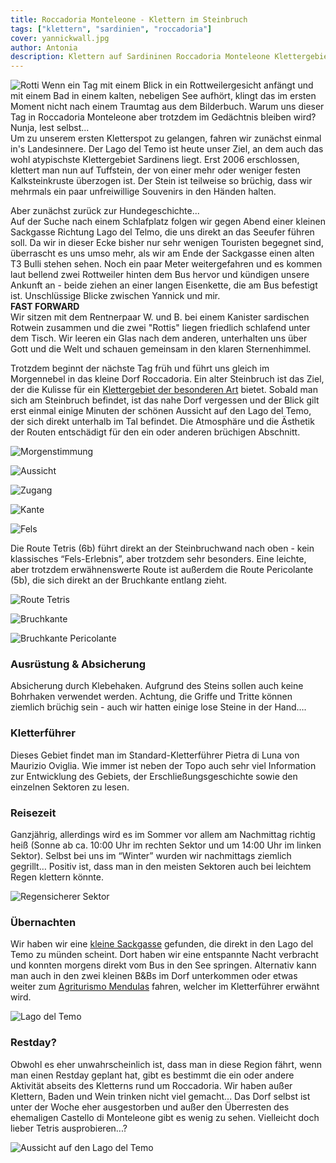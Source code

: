 ```yaml
---
title: Roccadoria Monteleone - Klettern im Steinbruch
tags: ["klettern", "sardinien", "roccadoria"]
cover: yannickwall.jpg
author: Antonia
description: Klettern auf Sardininen Roccadoria Monteleone Klettergebiet im Steinbruch Erfahrungsbericht
---
```


![Rotti](./rotti.jpg)
Wenn ein Tag mit einem Blick in ein Rottweilergesicht anfängt und mit einem Bad in einem kalten, nebeligen See aufhört, klingt das im ersten Moment nicht nach einem Traumtag aus dem Bilderbuch. Warum uns dieser Tag in Roccadoria Monteleone aber trotzdem im Gedächtnis bleiben wird? Nunja, lest selbst...
<br/>
Um zu unserem ersten Kletterspot zu gelangen, fahren wir zunächst einmal in's Landesinnere. Der Lago del Temo ist heute unser Ziel, an dem auch das wohl atypischste Klettergebiet Sardinens liegt. Erst 2006 erschlossen, klettert man nun auf Tuffstein, der von einer mehr oder weniger festen Kalksteinkruste überzogen ist. Der Stein ist teilweise so brüchig, dass wir mehrmals ein paar unfreiwillige Souvenirs in den Händen halten.

Aber zunächst zurück zur Hundegeschichte...<br/>
Auf der Suche nach einem Schlafplatz folgen wir gegen Abend einer kleinen Sackgasse Richtung Lago del Telmo, die uns direkt an das Seeufer führen soll. Da wir in dieser Ecke bisher nur sehr wenigen Touristen begegnet sind, überrascht es uns umso mehr, als wir am Ende der Sackgasse einen alten T3 Bulli stehen sehen.
Noch ein paar Meter weitergefahren und es kommen laut bellend zwei Rottweiler hinten dem Bus hervor und kündigen unsere Ankunft an - beide ziehen an einer langen Eisenkette, die am Bus befestigt ist. Unschlüssige Blicke zwischen Yannick und mir. <br/>**FAST FORWARD** <br/> Wir sitzen mit dem Rentnerpaar W. und B. bei einem Kanister sardischen Rotwein zusammen und die zwei "Rottis" liegen friedlich schlafend unter dem Tisch. Wir leeren ein Glas nach dem anderen, unterhalten uns über Gott und die Welt und schauen gemeinsam in den klaren Sternenhimmel.

Trotzdem beginnt der nächste Tag früh und führt uns gleich im Morgennebel in das kleine Dorf Roccadoria. Ein alter Steinbruch ist das Ziel, der die Kulisse für ein [Klettergebiet der besonderen Art](https://goo.gl/maps/sU5eDi4ZzqugyRfx5/) bietet. Sobald man sich am Steinbruch befindet, ist das nahe Dorf vergessen und der Blick gilt erst einmal einige Minuten der schönen Aussicht auf den Lago del Temo, der sich direkt unterhalb im Tal befindet.
Die Atmosphäre und die Ästhetik der Routen entschädigt für den ein oder anderen brüchigen Abschnitt. 

![Morgenstimmung](./steinbruch.jpg)

![Aussicht](./aussichtnebel.jpg)

![Zugang](./zugang.jpg)

![Kante](./kante.jpg)

![Fels](./fels.jpg)



Die Route Tetris (6b) führt direkt an der Steinbruchwand nach oben - kein klassisches “Fels-Erlebnis”, aber trotzdem sehr besonders. Eine leichte, aber trotzdem erwähnenswerte Route ist außerdem die Route Pericolante (5b), die sich direkt an der Bruchkante entlang zieht.

![Route Tetris](./yannickwall.jpg)

![Bruchkante](./yannickkante.jpg)

![Bruchkante Pericolante](./bruchkante.jpg)


### Ausrüstung & Absicherung
Absicherung durch Klebehaken. Aufgrund des Steins sollen auch keine Bohrhaken verwendet werden. Achtung, die Griffe und Tritte können ziemlich brüchig sein - auch wir hatten einige lose Steine in der Hand….

### Kletterführer
Dieses Gebiet findet man im Standard-Kletterführer Pietra di Luna von Maurizio Oviglia. Wie immer ist neben der Topo auch sehr viel Information zur Entwicklung des Gebiets, der Erschließungsgeschichte sowie den einzelnen Sektoren zu lesen.

### Reisezeit
Ganzjährig, allerdings wird es im Sommer vor allem am Nachmittag richtig heiß (Sonne ab ca. 10:00 Uhr im rechten Sektor und um 14:00 Uhr im linken Sektor). Selbst bei uns im “Winter” wurden wir nachmittags ziemlich gegrillt…
Positiv ist, dass man in den meisten Sektoren auch bei leichtem Regen klettern könnte.

![Regensicherer Sektor](./regen.jpg)

### Übernachten
Wir haben wir eine [kleine Sackgasse](https://goo.gl/maps/XiLRKxbJXctB42FX7/) gefunden, die direkt in den Lago del Temo zu münden scheint. Dort haben wir eine entspannte Nacht verbracht und konnten morgens direkt vom Bus in den See springen. 
Alternativ kann man auch in den zwei kleinen B&Bs im Dorf unterkommen oder etwas weiter zum [Agriturismo Mendulas](https://www.mendulas.it/) fahren, welcher im Kletterführer erwähnt wird.


![Lago del Temo](./baden.jpg)

### Restday?
Obwohl es eher unwahrscheinlich ist, dass man in diese Region fährt, wenn man einen Restday geplant hat, gibt es bestimmt die ein oder andere Aktivität abseits des Kletterns rund um Roccadoria. Wir haben außer Klettern, Baden und Wein trinken nicht viel gemacht... Das Dorf selbst ist unter der Woche eher ausgestorben und außer den Überresten des ehemaligen Castello di Monteleone gibt es wenig zu sehen. Vielleicht doch lieber Tetris ausprobieren...?

![Aussicht auf den Lago del Temo](./aussichtsonne.jpg)


